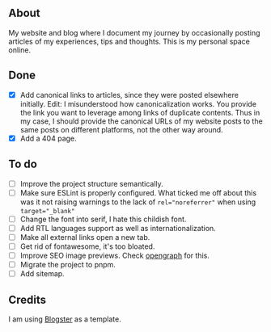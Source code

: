 ## About

My website and blog where I document my journey by occasionally posting articles of my experiences, tips and thoughts. This is my personal space online.

## Done

- [x] Add canonical links to articles, since they were posted elsewhere initially. Edit: I misunderstood how canonicalization works. You provide the link you want to leverage among links of duplicate contents. Thus in my case, I should provide the canonical URLs of my website posts to the same posts on different platforms, not the other way around.
- [x] Add a 404 page.

## To do

- [ ] Improve the project structure semantically.
- [ ] Make sure ESLint is properly configured. What ticked me off about this was it not raising warnings to the lack of `rel="noreferrer"` when using `target="_blank"`
- [ ] Change the font into serif, I hate this childish font.
- [ ] Add RTL languages support as well as internationalization.
- [ ] Make all external links open a new tab.
- [ ] Get rid of fontawesome, it's too bloated.
- [ ] Improve SEO image previews. Check [opengraph](https://www.opengraph.xyz/) for this.
- [ ] Migrate the project to pnpm.
- [ ] Add sitemap.

## Credits

I am using [Blogster](https://github.com/flexdinesh/blogster) as a template.
